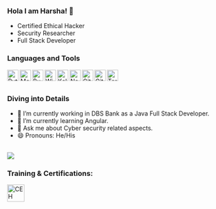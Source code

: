 ### Hola I am Harsha! 👋

* Certified Ethical Hacker
* Security Researcher
* Full Stack Developer

### Languages and Tools

<img align="left" alt="Python" width="26px" src="https://user-images.githubusercontent.com/32995285/140377980-fd4f4034-5263-4c7b-b3dc-d2666b09adbf.png" />
<img align="left" alt="Metasploit" width="26px" src="https://user-images.githubusercontent.com/32995285/140378981-764880af-2c93-4571-93ef-70be812323cd.png" />
<img align="left" alt="Burp Suite" width="26px" src="https://user-images.githubusercontent.com/32995285/140379262-f7fe4a3a-c4f3-44d5-82d7-582475f491c5.png" />
<img align="left" alt="Wireshark" width="26px" src="https://user-images.githubusercontent.com/32995285/140379332-75fa537e-8bca-43e5-9264-2da5837d6a73.png" />
<img align="left" alt="Kali Linux" width="26px" src="https://user-images.githubusercontent.com/32995285/140379427-8debf3a8-95f6-4040-95fb-525b9679ee17.png" />
<img align="left" alt="Nessus" width="26px" src="https://user-images.githubusercontent.com/32995285/140379547-e6a9532c-8d52-4e4c-a67e-9e7d5f84900d.png" />
<img align="left" alt="Git" width="26px" src="https://user-images.githubusercontent.com/32995285/140379718-89ac4664-8aa8-4ff2-8c24-154b72d8fc3b.png" />
<img align="left" alt="GitHub" width="26px" src="https://user-images.githubusercontent.com/32995285/140379843-21d08869-16fc-470f-b2f3-349d9a6ed22c.png" />
<img align="left" alt="Terminal" width="26px" src="https://user-images.githubusercontent.com/32995285/140379911-acc8b9fa-e972-4325-bdab-7251e5d41674.png" />
<br />
<br />

### Diving into Details

- 🔭 I’m currently working in DBS Bank as a Java Full Stack Developer.
- 🌱 I’m currently learning Angular.
- 💬 Ask me about Cyber security related aspects.
- 😄 Pronouns: He/His
<br />
<img src="https://github-readme-stats.vercel.app/api?username=harsha-kidambi&&show_icons=true&title_color=ffffff&icon_color=bb2acf&text_color=daf7dc&bg_color=151515">
<br />

### Training & Certifications:

[<img align="left" alt="CEH" width="40px" src="https://user-images.githubusercontent.com/32995285/140595975-366938f9-3ae0-43c2-88b2-6bb5f8eb5d44.png" />][CEH]








[CEH]: https://aspen.eccouncil.org/VerifyBadge?type=certification&a=uGh6mrR+HY9u2Ej0fXXHwoT/V4TG899cZr8cbP0Sjpg=
